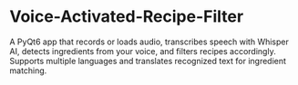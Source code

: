# Voice-Activated-Recipe-Filter
A PyQt6 app that records or loads audio, transcribes speech with Whisper AI, detects ingredients from your voice, and filters recipes accordingly. Supports multiple languages and translates recognized text for ingredient matching.
